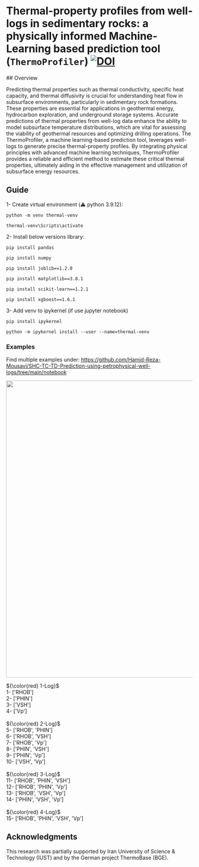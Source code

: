 <h1>
  Thermal-property profiles from well-logs in sedimentary rocks: a physically informed Machine-Learning based prediction tool (<code>ThermoProfiler</code>)
  <a href="https://doi.org/10.1093/gji/ggaf260">
    <img src="https://img.shields.io/badge/DOI-10.1093%2Fgji%2Fggaf260-blue" alt="DOI">
  </a>
</h1>
## Overview

Predicting thermal properties such as thermal conductivity, specific heat capacity, and thermal diffusivity is crucial for understanding heat flow in subsurface environments, particularly in sedimentary rock formations. These properties are essential for applications in geothermal energy, hydrocarbon exploration, and underground storage systems. Accurate predictions of thermal properties from well-log data enhance the ability to model subsurface temperature distributions, which are vital for assessing the viability of geothermal resources and optimizing drilling operations. The ThermoProfiler, a machine learning-based prediction tool, leverages well-logs to generate precise thermal-property profiles. By integrating physical principles with advanced machine learning techniques, ThermoProfiler provides a reliable and efficient method to estimate these critical thermal properties, ultimately aiding in the effective management and utilization of subsurface energy resources.

## Guide
1- Create virtual environment (⚠️ python 3.9.12): <br />
```
python -m venv thermal-venv
```
```
thermal-venv\Scripts\activate
```
2- Install below versions library: <br />
```
pip install pandas
```
```
pip install numpy
```
```
pip install joblib==1.2.0
```
```
pip install matplotlib==3.8.1
```
```
pip install scikit-learn==1.2.1
```
```
pip install xgboost==1.6.1
```
3- Add venv to ipykernel (if use jupyter notebook) <br />
```
pip install ipykernel
```
```
python -m ipykernel install --user --name=thermal-venv
```
### Examples
Find multiple examples under:
[https://github.com/Hamid-Reza-Mousavi/SHC-TC-TD-Prediction-using-petrophysical-well-logs/tree/main/notebook
](https://github.com/Hamid-Reza-Mousavi/SHC-TC-TD-Prediction-using-petrophysical-well-logs/tree/main/notebook
)

<p align="center">
  <img width="800" src="https://github.com/Hamid-Reza-Mousavi/SHC-TC-TD-Prediction-using-petrophysical-well-logs/blob/main/img/fig-guide1.jpg" />
</p>

${\color{red} 1-Log}$   <br />
1-  ['RHOB'] <br />
2-  ['PHIN'] <br />
3-  ['VSH']<br />
4-  ['Vp'] <br />
<br />
${\color{red} 2-Log}$	 <br />
5-  ['RHOB', 'PHIN'] <br />
6-  ['RHOB', 'VSH'] <br />
7-  ['RHOB', 'Vp'] <br />
8-  ['PHIN', 'VSH'] <br />
9-  ['PHIN', 'Vp'] <br />
10- ['VSH', 'Vp'] <br />
<br />
${\color{red} 3-Log}$	 <br />
11- ['RHOB', 'PHIN', 'VSH'] <br />
12- ['RHOB', 'PHIN', 'Vp'] <br />
13- ['RHOB', 'VSH', 'Vp'] <br />
14- ['PHIN', 'VSH', 'Vp'] <br />
<br />
${\color{red} 4-Log}$	 <br />
15- ['RHOB', 'PHIN', 'VSH', 'Vp'] <br />

## Acknowledgments
This research was partially supported by Iran University of Science & Technology (IUST) and by the German project ThermoBase (BGE).


